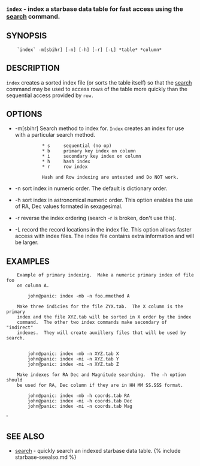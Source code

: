 
### `index` - index a starbase data table for fast access using the [search](search.html) command.

SYNOPSIS
--------

```
    `index` -m[sbihr] [-n] [-h] [-r] [-L] *table* *column*
```


DESCRIPTION
-----------

 `index` creates a sorted index file (or sorts the table itself) so that 
 the [search](search.html) command may be used to access rows of the table more quickly
 than the sequential access provided by `row.`

OPTIONS
-------


- -m[sbihr]    Search method to index for.  `Index` creates an index for use
                with a particular search method.


                * s     sequential (no op)
                * b     primary key index on column
                * i     secondary key index on column
                * h     hash index
                * r     row index

                Hash and Row indexing are untested and Do NOT work.
                

- -n           sort index in numeric order.  The default is dictionary order.
- -h           sort index in astronomical numeric order.  This option 
                enables the use of RA, Dec values formated in sexagesimal.
- -r           reverse the index ordering (search -r is broken, don't use this).
- -L           record the record locations in the index file.  This option
                allows faster access with index files.  The index file contains
                extra information and will be larger.


EXAMPLES
--------


        Example of primary indexing.  Make a numeric primary index of file foo
        on column A.

```
        john@panic: index -mb -n foo.mmethod A
```

        Make three indicies for the file ZYX.tab.  The X column is the primary
        index and the file XYZ.tab will be sorted in X order by the index
        command.  The other two index commands make secondary of "indirect" 
        indexes.  They will create auxillery files that will be used by search.
```

        john@panic: index -mb -n XYZ.tab X
        john@panic: index -mi -n XYZ.tab Y
        john@panic: index -mi -n XYZ.tab Z
```
        Make indexes for RA Dec and Magnitude searching.  The -h option should
        be used for RA, Dec column if they are in HH MM SS.SSS format.

```
        john@panic: index -mb -h coords.tab RA
        john@panic: index -mi -h coords.tab Dec
        john@panic: index -mi -n coords.tab Mag
```
'

SEE ALSO
--------

  * [search](search.html)     - quickly search an indexed starbase data table.
{% include starbase-seealso.md %}

